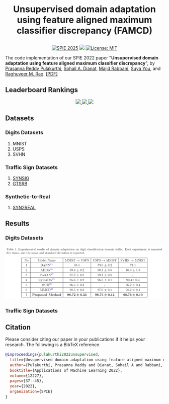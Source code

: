 # <p align="center">Unsupervised domain adaptation using feature aligned maximum classifier discrepancy (FAMCD)</p>

<p align="center">
  <a href="https://doi.org/10.1117/12.2646422"><img src="https://img.shields.io/badge/SPIE-2025-green.svg" alt="SPIE 2025"></a>
  <a href="https://paperswithcode.com/paper/unsupervised-domain-adaptation-using-feature-2"><img src="https://img.shields.io/badge/Papers%20with%20Code-FAMCD-blue"></a>
  <a href="LICENSE"><img src="https://img.shields.io/badge/License-MIT-yellow.svg" alt="License: MIT"></a>
</p>

The code implementation of our SPIE 2022 paper "**Unsupervised domain adaptation using feature aligned maximum classifier discrepancy**", by [Prasanna Reddy Pulakurthi](https://www.prasannapulakurthi.com/), [Sohail A. Dianat](https://www.rit.edu/directory/sadeee-sohail-dianat), [Majid Rabbani](https://www.rit.edu/directory/mxreee-majid-rabbani), [Suya You](https://scholar.google.com/citations?user=LkpA-L0AAAAJ&hl=en), and [Raghuveer M. Rao](https://ieeexplore.ieee.org/author/37281258600). [[PDF]](https://doi.org/10.1117/12.2646422)

## Leaderboard Rankings

<p align="center">
  <a href="https://paperswithcode.com/sota/domain-adaptation-on-usps-to-mnist?p=unsupervised-domain-adaptation-using-feature-2">
    <img src="https://img.shields.io/endpoint.svg?url=https://paperswithcode.com/badge/unsupervised-domain-adaptation-using-feature-2/domain-adaptation-on-usps-to-mnist">
  </a>
  
  <a href="https://paperswithcode.com/sota/domain-adaptation-on-mnist-to-usps?p=unsupervised-domain-adaptation-using-feature-2">
    <img src="https://img.shields.io/endpoint.svg?url=https://paperswithcode.com/badge/unsupervised-domain-adaptation-using-feature-2/domain-adaptation-on-mnist-to-usps">
  </a>
  
  <a href="https://paperswithcode.com/sota/domain-adaptation-on-svhn-to-mnist?p=unsupervised-domain-adaptation-using-feature-2">
    <img src="https://img.shields.io/endpoint.svg?url=https://paperswithcode.com/badge/unsupervised-domain-adaptation-using-feature-2/domain-adaptation-on-svhn-to-mnist">
  </a>
</p>

## Datasets
### Digits Datasets
1. MNIST
2. USPS
3. SVHN

### Traffic Sign Datasets
1. [SYNSIG](https://synset.de/datasets/synset-signset-ger/)
2. [GTSRB](https://benchmark.ini.rub.de/gtsrb_dataset.html)

### Synthetic-to-Real
1. [SYN2REAL](https://github.com/VisionLearningGroup/taskcv-2017-public)

## Results
### Digits Datasets
<p align="center"><img src="assets/digits.png" alt="Digits Dataset Results" width="600"/></p>

### Traffic Sign Datasets


## Citation
Please consider citing our paper in your publications if it helps your research. The following is a BibTeX reference.
```bibtex
@inproceedings{pulakurthi2022unsupervised,
  title={Unsupervised domain adaptation using feature aligned maximum classifier discrepancy},
  author={Pulakurthi, Prasanna Reddy and Dianat, Sohail A and Rabbani, Majid and You, Suya and Rao, Raghuveer M},
  booktitle={Applications of Machine Learning 2022},
  volume={12227},
  pages={37--45},
  year={2022},
  organization={SPIE}
}
```
